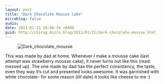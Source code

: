 ```yaml
---
layout: post
title: "Dark Chocolate Mousse Cake"
microblog: false
audio: 
date: 2011-01-21 18:06:29 +0400
guid: http://chirag.micro.blog/2011/01/21/dark-chocolate-mousse.html
---
```

<figure><img alt="Dark_chocolate_mousse" src="http://www.chirag.biz/uploads/2018/1e3eb5bb00.jpg"></figure><p>This was made by dad at home. Whenever I make a mousse cake (last attempt was strawberry mousse cake), it never turns out like this (read: messed up). The one made by dad has the perfect consistency, the taste, even they way it’s cut and presented looks awesome. It was garnished with white chocolate- for some reason (till date) it looks like cheese to me :)</p>
